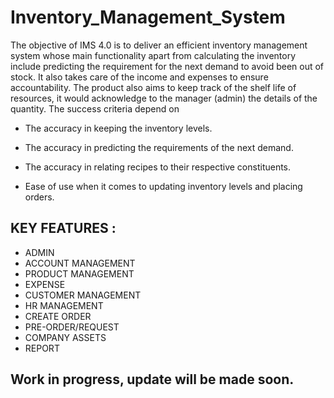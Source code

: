 # Inventory_Management_System
The objective of IMS 4.0 is to deliver an efficient inventory management system whose main functionality apart from calculating the inventory include predicting the requirement for the next demand to avoid been out of stock. It also takes care of the income and expenses to ensure accountability.
The product also aims to keep track of the shelf life of resources, it would acknowledge to the manager (admin) the details of the quantity.
The success criteria depend on

* The accuracy in keeping the inventory levels.

* The accuracy in predicting the requirements of the next demand.

* The accuracy in relating recipes to their respective constituents.

* Ease of use when it comes to updating inventory levels and placing orders.

## KEY FEATURES :
- ADMIN
- ACCOUNT MANAGEMENT
- PRODUCT MANAGEMENT
- EXPENSE
- CUSTOMER MANAGEMENT
- HR MANAGEMENT
- CREATE ORDER
- PRE-ORDER/REQUEST
- COMPANY ASSETS
- REPORT

## Work in progress, update will be made soon.